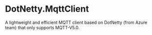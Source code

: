 # DotNetty.MqttClient
A lightweight and efficient MQTT client based on DotNetty (from Azure team) that only supports MQTT-V5.0.
